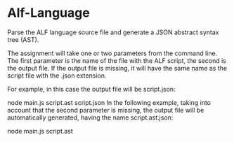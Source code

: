 # Alf-Language
Parse the ALF language source file and generate a JSON abstract syntax tree (AST).

The assignment will take one or two parameters from the command line. The first parameter is the name of the file with the ALF script, the second is the output file. If the output file is missing, it will have the same name as the script file with the .json extension.

For example, in this case the output file will be script.json:

node main.js script.ast script.json
In the following example, taking into account that the second parameter is missing, the output file will be automatically generated, having the name script.ast.json:

node main.js script.ast
